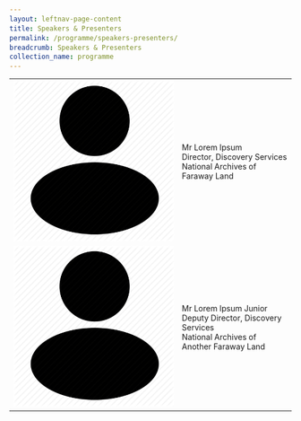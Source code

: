 ```yaml
---
layout: leftnav-page-content
title: Speakers & Presenters
permalink: /programme/speakers-presenters/
breadcrumb: Speakers & Presenters
collection_name: programme
---
```


<table class="table-v">
  <tr>
    <td><img src="/images/speakers-presenters/user-icon.png" alt="Mr Lorem Ipsum" height="10%" /></td>
    <td>
		Mr Lorem Ipsum<br/>
		Director, Discovery Services<br/>
		National Archives of Faraway Land
	</td>
  </tr>
  <tr>
    <td><img src="/images/speakers-presenters/user-icon.png" alt="Mr Lorem Ipsum" height="10%" /></td>
    <td>
		Mr Lorem Ipsum Junior<br/>
		Deputy Director, Discovery Services<br/>
		National Archives of Another Faraway Land
	</td>
  </tr>
</table>